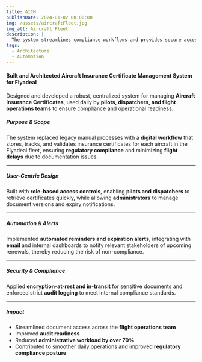 ```yaml
---
title: AICM
publishDate: 2024-01-02 00:00:00
img: /assets/aircraftFleet.jpg
img_alt: Aircraft Fleet
description: |
  The system streamlines compliance workflows and provides secure access for pilots and dispatchers — ensuring readiness and regulatory alignment across the fleet.
tags:
  - Architecture
  - Automation
---
```


#### Built and Architected Aircraft Insurance Certificate Management System for Flyadeal

Designed and developed a robust, centralized system for managing **Aircraft Insurance Certificates**, used daily by **pilots, dispatchers, and flight operations teams** to ensure compliance and operational readiness.

##### Purpose & Scope

The system replaced legacy manual processes with a **digital workflow** that stores, tracks, and validates insurance certificates for each aircraft in the Flyadeal fleet, ensuring **regulatory compliance** and minimizing **flight delays** due to documentation issues.

---

##### User-Centric Design

Built with **role-based access controls**, enabling **pilots and dispatchers** to retrieve certificates quickly, while allowing **administrators** to manage document versions and expiry notifications.

---

##### Automation & Alerts

Implemented **automated reminders and expiration alerts**, integrating with **email** and internal dashboards to notify relevant stakeholders of upcoming renewals, thereby reducing the risk of non-compliance.

---

##### Security & Compliance

Applied **encryption-at-rest and in-transit** for sensitive documents and enforced strict **audit logging** to meet internal compliance standards.

---

##### Impact

- Streamlined document access across the **flight operations team**
- Improved **audit readiness**
- Reduced **administrative workload by over 70%**
- Contributed to smoother daily operations and improved **regulatory compliance posture**


